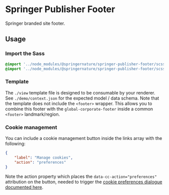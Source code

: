 # Springer Publisher Footer

Springer branded site footer.

## Usage

### Import the Sass

```scss
@import '../node_modules/@springernature/springer-publisher-footer/scss/10-settings/publisher-footer';
@import '../node_modules/@springernature/springer-publisher-footer/scss/50-components/publisher-footer';
```

### Template

The `./view` template file is designed to be consumable by your renderer. See `./demo/context.json` for the expected model / data schema. Note that the template does not include the `<footer>` wrapper. This allows you to combine this footer with the `global-corporate-footer` inside a common `<footer>` landmark/region.

### Cookie management

You can include a cookie management button inside the links array with the following:

```json
{
    "label": "Manage cookies",
    "action": "preferences"
}
```

Note the action property which places the `data-cc-action="preferences"` attribution on the button, needed to trigger the [cookie preferences dialogue documented here](https://cookie-consent.public.springernature.app/docs/getting-started/installation).
